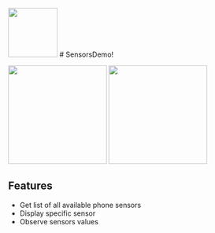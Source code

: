 <img src="https://user-images.githubusercontent.com/44686602/213526606-75accaa9-961a-4759-b82e-e52b2b94481d.png" width="100"> # SensorsDemo!


<img src="https://user-images.githubusercontent.com/44686602/213187510-3bd40a2b-70bd-4391-96f6-a190ddc735cb.jpg" width="200"> <img src="https://user-images.githubusercontent.com/44686602/213523756-126692e2-2b4a-49c8-9cea-ccd901c71239.png" width="200">

## Features
 - Get list of all available phone sensors
 - Display specific sensor
 - Observe sensors values

